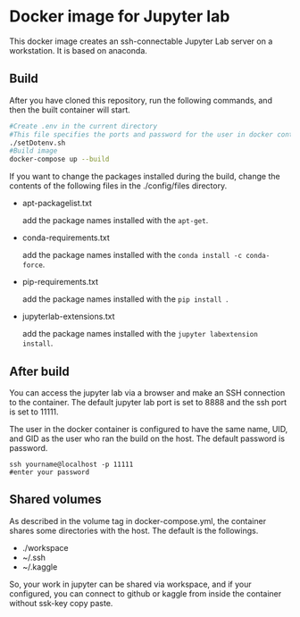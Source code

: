 # Docker image for Jupyter lab
This docker image creates an ssh-connectable Jupyter Lab server on a workstation.
It is based on anaconda.

## Build 
After you have cloned this repository, run the following commands, and then the built container will start.

```sh
#Create .env in the current directory
#This file specifies the ports and password for the user in docker container.
./setDotenv.sh 
#Build image
docker-compose up --build
```
If you want to change the packages installed during the build, change the contents of the following files in the ./config/files directory.


- apt-packagelist.txt 

  add the package names installed with the `apt-get`.  

- conda-requirements.txt

  add the package names installed with the `conda install -c conda-force`.  

- pip-requirements.txt

  add the package names installed with the `pip install `.  

- jupyterlab-extensions.txt

  add the package names installed with the `jupyter labextension install`.  


## After build
You can access the jupyter lab via a browser and make an SSH connection to the container.
The default jupyter lab port is set to 8888 and the ssh port is set to 11111.

The user in the docker container is configured to have the same name, UID, and GID as the user who ran the build on the host.
The default password is password.

```
ssh yourname@localhost -p 11111
#enter your password
```

## Shared volumes

As described in the volume tag in docker-compose.yml, the container shares some directories with the host.
The default is the followings.
- ./workspace 
- ~/.ssh
- ~/.kaggle

So, your work in jupyter can be shared via workspace, and if your configured, you can connect to github or kaggle from inside the container without ssk-key copy paste.